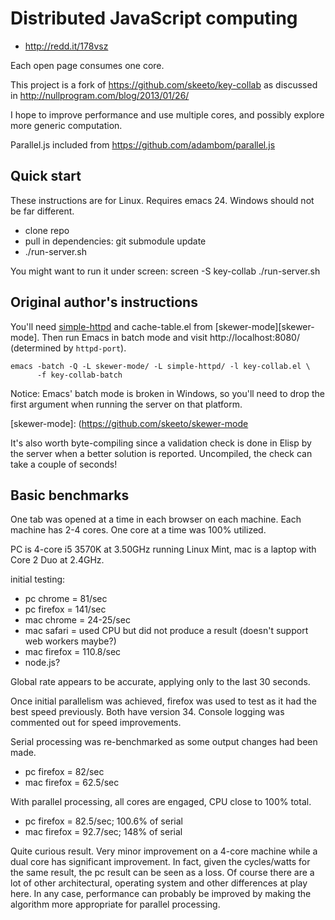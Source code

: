 # Distributed JavaScript computing

 * http://redd.it/178vsz

Each open page consumes one core.

This project is a fork of https://github.com/skeeto/key-collab as discussed in http://nullprogram.com/blog/2013/01/26/

I hope to improve performance and use multiple cores, and possibly explore more generic computation.

Parallel.js included from https://github.com/adambom/parallel.js

## Quick start

These instructions are for Linux. Requires emacs 24. Windows should not be far different.

* clone repo
* pull in dependencies: git submodule update
* ./run-server.sh

You might want to run it under screen: screen -S key-collab ./run-server.sh

## Original author's instructions

You'll need [simple-httpd][simple-httpd] and cache-table.el from
[skewer-mode][skewer-mode]. Then run Emacs in batch mode and visit
http://localhost:8080/ (determined by `httpd-port`).

    emacs -batch -Q -L skewer-mode/ -L simple-httpd/ -l key-collab.el \
          -f key-collab-batch

Notice: Emacs' batch mode is broken in Windows, so you'll need to drop
the first argument when running the server on that platform.


[simple-httpd]: https://github.com/skeeto/emacs-web-server
[skewer-mode]: (https://github.com/skeeto/skewer-mode

It's also worth byte-compiling since a validation check is done in Elisp by the server when a better solution is reported. Uncompiled, the check can take a couple of seconds!

## Basic benchmarks

One tab was opened at a time in each browser on each machine. Each machine has 2-4 cores. One core at a time was 100% utilized.

PC is 4-core i5 3570K at 3.50GHz running Linux Mint, mac is a laptop with Core 2 Duo at 2.4GHz.

initial testing:
* pc chrome = 81/sec
* pc firefox = 141/sec
* mac chrome = 24-25/sec
* mac safari = used CPU but did not produce a result (doesn't support web workers maybe?)
* mac firefox = 110.8/sec
* node.js?

Global rate appears to be accurate, applying only to the last 30 seconds.

Once initial parallelism was achieved, firefox was used to test as it had the best speed previously. Both have version 34. Console logging was commented out for speed improvements.

Serial processing was re-benchmarked as some output changes had been made.

* pc firefox = 82/sec
* mac firefox = 62.5/sec

With parallel processing, all cores are engaged, CPU close to 100% total.

* pc firefox = 82.5/sec; 100.6% of serial
* mac firefox = 92.7/sec; 148% of serial

Quite curious result. Very minor improvement on a 4-core machine while a dual core has significant improvement. In fact, given the cycles/watts for the same result, the pc result can be seen as a loss.
Of course there are a lot of other architectural, operating system and other differences at play here.
In any case, performance can probably be improved by making the algorithm more appropriate for parallel processing.



